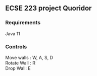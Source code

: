 ## ECSE 223 project Quoridor
### Requirements
Java 11

### Controls

Move walls : W, A, S, D  
Rotate Wall : R  
Drop Wall: E  
